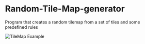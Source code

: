 # Random-Tile-Map-generator
Program that creates a random tilemap from a set of tiles and some predefined rules

![TileMap Example](OutputExamples/Example_4)
